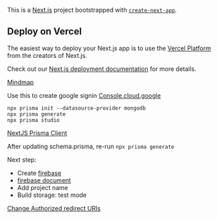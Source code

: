 This is a [Next.js](https://nextjs.org/) project bootstrapped with [`create-next-app`](https://github.com/vercel/next.js/tree/canary/packages/create-next-app).

## Deploy on Vercel

The easiest way to deploy your Next.js app is to use the [Vercel Platform](https://vercel.com/new?utm_medium=default-template&filter=next.js&utm_source=create-next-app&utm_campaign=create-next-app-readme) from the creators of Next.js.

Check out our [Next.js deployment documentation](https://nextjs.org/docs/deployment) for more details.

[Mindmap](https://app.eraser.io/workspace/aSshPSKlaKr8XiddBdlv)

Use this to create google signin
[Console.cloud.google](https://console.cloud.google.com/)

```
npx prisma init --datasource-provider mongodb
npx prisma generate
npx prisma studio
```

[NextJS Prisma Client](https://www.prisma.io/docs/orm/more/help-and-troubleshooting/help-articles/nextjs-prisma-client-dev-practices)

After updating schema.prisma, re-run `npx prisma generate`

Next step:

- Create [firebase](https://console.firebase.google.com)
- [firebase document](https://firebase.google.com/docs/storage/web/upload-files)
- Add project name
- Build storage: test mode

[Change Authorized redirect URIs](https://console.cloud.google.com/apis/credentials/oauthclient)
